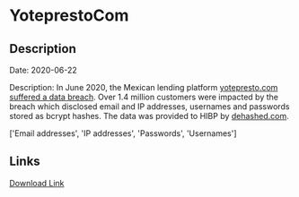 # YoteprestoCom

## Description

Date: 2020-06-22

Description:
In June 2020, the Mexican lending platform <a href="https://newsbeezer.com/mexicoeng/yotepresto-has-disclosed-the-emails-and-passwords-of-all-1-4-million-customers/" target="_blank" rel="noopener">yotepresto.com suffered a data breach</a>. Over 1.4 million customers were impacted by the breach which disclosed email and IP addresses, usernames and passwords stored as bcrypt hashes. The data was provided to HIBP by <a href="https://dehashed.com/" target="_blank" rel="noopener">dehashed.com</a>.


['Email addresses', 'IP addresses', 'Passwords', 'Usernames']

## Links

[Download Link](https://link-to.net/1229997/167.2417967579496/dynamic/?r=aHR0cHM6Ly93d3cubWVkaWFmaXJlLmNvbS92aWV3L0ZVeFZEN0ZoZno0Wm1ZTi95b3RlcHJlc3RvLmNvbS9maWxl)